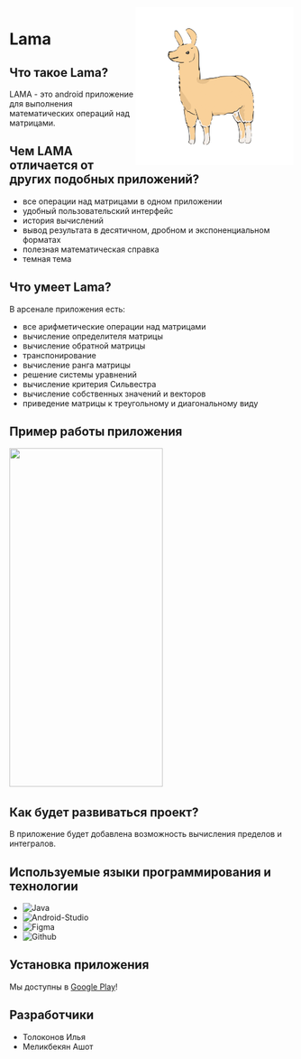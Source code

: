 <img src="https://github.com/std-22/LAMA/blob/master/media/logo_new_dark.png" align="right" width="280" height="280" />

# Lama

## Что такое Lama?
LAMA - это android приложение для выполнения математических операций над матрицами.

## Чем LAMA отличается от других подобных приложений?
- все операции над матрицами в одном приложении
- удобный пользовательский интерфейс
- история вычислений
- вывод результата в десятичном, дробном и экспоненциальном форматах
- полезная математическая справка
- темная тема

## Что умеет Lama?
В арсенале приложения есть:
- все арифметические операции над матрицами
- вычисление определителя матрицы
- вычисление обратной матрицы
- транспонирование
- вычисление ранга матрицы
- решение системы уравнений
- вычисление критерия Сильвестра
- вычисление собственных значений и векторов
- приведение матрицы к треугольному и диагональному виду

## Пример работы приложения
<img src="https://github.com/std-22/LAMA/blob/master/media/app_test.gif" width="272" height="600" />

## Как будет развиваться проект?
В приложение будет добавлена возможность вычисления пределов и интегралов.

## Используемые языки программирования и технологии

- ![Java](https://img.shields.io/badge/-Java-red?style=for-the-badge&logo=java)
- ![Android-Studio](https://img.shields.io/badge/-Android_Studio-white?style=for-the-badge&logo=android-studio)
- ![Figma](https://img.shields.io/badge/-Figma-white?style=for-the-badge&logo=figma)
- ![Github](https://img.shields.io/badge/-Github-black?style=for-the-badge&logo=github)

## Установка приложения
Мы доступны в [Google Play](https://play.google.com/store/apps/details?id=io.github.studio22.lama&hl=ru&ah=1EetEXqPZX6oCMppXpNDSUPB2dw)!

## Разработчики
- Толоконов Илья
- Меликбекян Ашот
